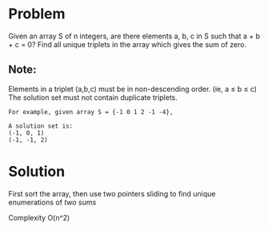 Problem
====
Given an array S of n integers, are there elements a, b, c in S such that a + b + c = 0? Find all unique triplets in the array which gives the sum of zero.

Note:
----
Elements in a triplet (a,b,c) must be in non-descending order. (ie, a ≤ b ≤ c)
The solution set must not contain duplicate triplets.
    
    For example, given array S = {-1 0 1 2 -1 -4},

    A solution set is:
    (-1, 0, 1)
    (-1, -1, 2)

Solution
====

First sort the array, then use two pointers sliding to find unique enumerations of *two sums*

Complexity O(n^2)
